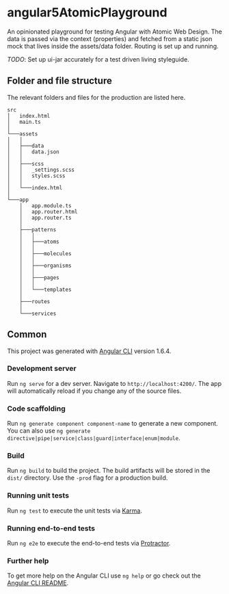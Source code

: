 # angular5AtomicPlayground
An opinionated playground for testing Angular with Atomic Web Design. The data is passed via the context (properties) and fetched from a static json mock that lives inside the assets/data folder. 
Routing is set up and running. 

*TODO*: Set up ui-jar accurately for a test driven living styleguide.

## Folder and file structure
The relevant folders and files for the production are listed here.

```
src
│   index.html
│   main.ts
│
└───assets
│   │
│   ├───data
│   │   data.json
│   │
│   ├───scss
│   │   _settings.scss
│   │   styles.scss
│   │
│   └───index.html
│   
└───app
    │   app.module.ts
    │   app.router.html
    │   app.router.ts
    │
    ├───patterns
    │   │
    │   ├───atoms
    │   │
    │   ├───molecules
    │   │
    │   ├───organisms
    │   │
    │   ├───pages
    │   │
    │   └───templates
    │
    ├───routes
    │   
    └───services  
```

## Common

This project was generated with [Angular CLI](https://github.com/angular/angular-cli) version 1.6.4.

### Development server

Run `ng serve` for a dev server. Navigate to `http://localhost:4200/`. The app will automatically reload if you change any of the source files.

### Code scaffolding

Run `ng generate component component-name` to generate a new component. You can also use `ng generate directive|pipe|service|class|guard|interface|enum|module`.

### Build

Run `ng build` to build the project. The build artifacts will be stored in the `dist/` directory. Use the `-prod` flag for a production build.

### Running unit tests

Run `ng test` to execute the unit tests via [Karma](https://karma-runner.github.io).

### Running end-to-end tests

Run `ng e2e` to execute the end-to-end tests via [Protractor](http://www.protractortest.org/).

### Further help

To get more help on the Angular CLI use `ng help` or go check out the [Angular CLI README](https://github.com/angular/angular-cli/blob/master/README.md).
